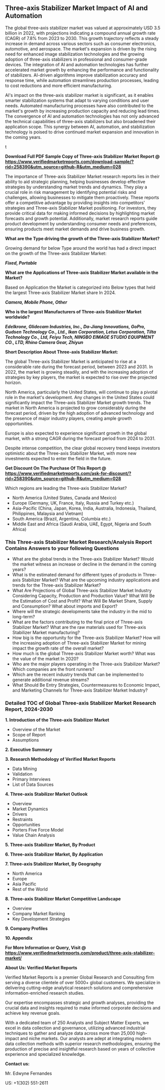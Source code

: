 <h2>Three-axis Stabilizer Market Impact of AI and Automation</h2><p>The global three-axis stabilizer market was valued at approximately USD 3.5 billion in 2022, with projections indicating a compound annual growth rate (CAGR) of 7.8% from 2023 to 2030. This growth trajectory reflects a steady increase in demand across various sectors such as consumer electronics, automotive, and aerospace. The market's expansion is driven by the rising need for enhanced image stabilization technologies and the growing adoption of three-axis stabilizers in professional and consumer-grade devices. The integration of AI and automation technologies has further accelerated market growth by enhancing the performance and functionality of stabilizers. AI-driven algorithms improve stabilization accuracy and response time, while automation streamlines production processes, leading to cost reductions and more efficient manufacturing.</p><p>AI's impact on the three-axis stabilizer market is significant, as it enables smarter stabilization systems that adapt to varying conditions and user needs. Automated manufacturing processes have also contributed to the market's growth by increasing production capacity and reducing lead times. The convergence of AI and automation technologies has not only advanced the technical capabilities of three-axis stabilizers but also broadened their application scope. This synergy between AI, automation, and stabilization technology is poised to drive continued market expansion and innovation in the coming years.</p>t</p><p id="" class=""><strong>Download Full PDF Sample Copy of Three-axis Stabilizer Market Report @ <a href="https://www.verifiedmarketreports.com/download-sample/?rid=258390&utm_source=github-R&utm_medium=028" target="_blank">https://www.verifiedmarketreports.com/download-sample/?rid=258390&utm_source=github-R&utm_medium=028</a></strong></p><p>The importance of&nbsp;Three-axis Stabilizer Market research reports lies in their ability to aid strategic planning, helping businesses develop effective strategies by understanding market trends and dynamics. They play a crucial role in risk management by identifying potential risks and challenges, allowing businesses to mitigate them proactively. These reports offer a competitive advantage by providing insights into competitors' strategies and Three-axis Stabilizer Market positioning. For investors, they provide critical data for making informed decisions by highlighting market forecasts and growth potential. Additionally, market research reports guide product development by understanding consumer needs and preferences, ensuring products meet market demands and drive business growth.</p><p><strong>What are the&nbsp;Type driving the growth of the Three-axis Stabilizer Market?</strong></p><p id="" class="">Growing demand for below Type around the world has had a direct impact on the growth of the Three-axis Stabilizer Market:</p><em><strong>Fixed, Portable</strong></em></p><strong>What are the&nbsp;Applications&nbsp;of Three-axis Stabilizer Market available in the Market?</strong></p><p id="" class="">Based on Application the Market is categorized into Below types that held the largest Three-axis Stabilizer Market share In 2024.</p><em><strong>Camera, Mobile Phone, Other</strong></em></p><strong>Who is the largest Manufacturers of Three-axis Stabilizer Market worldwide?</strong></p><p><em><strong>Edelkrone, Glidecam Industries, Inc., Da-Jiang Innovations, GoPro, Gudsen Technology Co., Ltd., Ikan Corporation, Letus Corporation, Tilta Technology Co., Ltd, Feiyu Tech, NINGBO EIMAGE STUDIO EQUIPMENT CO., LTD, Rhino Camera Gear, Zhiyun</strong></em></p><p id="" class=""><strong>Short Description About Three-axis Stabilizer Market:</strong></p><p>The global Three-axis Stabilizer Market is anticipated to rise at a considerable rate during the forecast period, between 2023 and 2031. In 2022, the market is growing steadily, and with the increasing adoption of strategies by key players, the market is expected to rise over the projected horizon.</p><p>North America, particularly the United States, will continue to play a pivotal role in the market's development. Any changes in the United States could significantly impact the Three-axis Stabilizer Market growth trends. The market in North America is projected to grow considerably during the forecast period, driven by the high adoption of advanced technology and the presence of major industry players, creating ample growth opportunities.</p><p>Europe is also expected to experience significant growth in the global market, with a strong CAGR during the forecast period from 2024 to 2031.</p><p>Despite intense competition, the clear global recovery trend keeps investors optimistic about the Three-axis Stabilizer Market, with more new investments expected to enter the field in the future.</p><p id="" class=""><strong>Get Discount On The Purchase Of This Report @ <a href="https://www.verifiedmarketreports.com/ask-for-discount/?rid=258390&utm_source=github-R&utm_medium=028" target="_blank">https://www.verifiedmarketreports.com/ask-for-discount/?rid=258390&utm_source=github-R&utm_medium=028</a></strong></p>Which regions are leading the Three-axis Stabilizer Market?</p><ul><li>North America (United States, Canada and Mexico)</li><li>Europe (Germany, UK, France, Italy, Russia and Turkey etc.)</li><li>Asia-Pacific (China, Japan, Korea, India, Australia, Indonesia, Thailand, Philippines, Malaysia and Vietnam)</li><li>South America (Brazil, Argentina, Columbia etc.)</li><li>Middle East and Africa (Saudi Arabia, UAE, Egypt, Nigeria and South Africa)</li></ul><h3 id="" class="">This Three-axis Stabilizer Market Research/Analysis Report Contains Answers to your following Questions</h3><ul><li>What are the global trends in the Three-axis Stabilizer Market? Would the market witness an increase or decline in the demand in the coming years?</li><li>What is the estimated demand for different types of products in Three-axis Stabilizer Market? What are the upcoming industry applications and trends for the Three-axis Stabilizer Market?</li><li>What Are Projections of Global Three-axis Stabilizer Market Industry Considering Capacity, Production and Production Value? What Will Be the Estimation of Cost and Profit? What Will Be Market Share, Supply and Consumption? What about imports and Export?</li><li>Where will the strategic developments take the industry in the mid to long-term?</li><li>What are the factors contributing to the final price of Three-axis Stabilizer Market? What are the raw materials used for Three-axis Stabilizer Market manufacturing?</li><li>How big is the opportunity for the Three-axis Stabilizer Market? How will the increasing adoption of Three-axis Stabilizer Market for mining impact the growth rate of the overall market?</li><li>How much is the global Three-axis Stabilizer Market worth? What was the value of the market In 2020?</li><li>Who are the major players operating in the Three-axis Stabilizer Market? Which companies are the front runners?</li><li>Which are the recent industry trends that can be implemented to generate additional revenue streams?</li><li>What Should Be Entry Strategies, Countermeasures to Economic Impact, and Marketing Channels for Three-axis Stabilizer Market Industry?</li></ul><h3 id="" class="">Detailed TOC of Global Three-axis Stabilizer Market Research Report, 2024-2030</h3><p id="" class=""><strong>1. Introduction of the Three-axis Stabilizer Market</strong></p><ul><li>Overview of the Market</li><li>Scope of Report</li><li>Assumptions</li></ul><p id="" class=""><strong>2. Executive Summary</strong></p><p id="" class=""><strong>3. Research Methodology of Verified Market Reports</strong></p><ul><li>Data Mining</li><li>Validation</li><li>Primary Interviews</li><li>List of Data Sources</li></ul><p id="" class=""><strong>4. Three-axis Stabilizer Market Outlook</strong></p><ul><li>Overview</li><li>Market Dynamics</li><li>Drivers</li><li>Restraints</li><li>Opportunities</li><li>Porters Five Force Model</li><li>Value Chain Analysis</li></ul><p id="" class=""><strong>5. Three-axis Stabilizer Market, By Product</strong></p><p id="" class=""><strong>6. Three-axis Stabilizer Market, By Application</strong></p><p id="" class=""><strong>7. Three-axis Stabilizer Market, By Geography</strong></p><ul><li>North America</li><li>Europe</li><li>Asia Pacific</li><li>Rest of the World</li></ul><p id="" class=""><strong>8. Three-axis Stabilizer Market Competitive Landscape</strong></p><ul><li>Overview</li><li>Company Market Ranking</li><li>Key Development Strategies</li></ul><p id="" class=""><strong>9. Company Profiles</strong></p><p id="" class=""><strong>10. Appendix</strong></p><p id="" class=""><strong>For More Information or Query, Visit @ <a href="https://www.verifiedmarketreports.com/product/three-axis-stabilizer-market/" target="_blank">https://www.verifiedmarketreports.com/product/three-axis-stabilizer-market/</a></strong></p><p id="" class=""><strong>About Us: Verified Market Reports</strong></p><p id="" class="">Verified Market Reports is a premier Global Research and Consulting firm serving a diverse clientele of over 5000+ global customers. We specialize in delivering cutting-edge analytical research solutions and comprehensive information-enriched research studies.</p><p id="" class="">Our expertise encompasses strategic and growth analyses, providing the crucial data and insights required to make informed corporate decisions and achieve key revenue goals.</p><p id="" class="">With a dedicated team of 250 Analysts and Subject Matter Experts, we excel in data collection and governance, utilizing advanced industrial techniques to gather and analyze data across more than 25,000 high-impact and niche markets. Our analysts are adept at integrating modern data collection methods with superior research methodologies, ensuring the production of precise and insightful research based on years of collective experience and specialized knowledge.</p><p id="" class=""><strong>Contact us:</strong></p><p id="" class="">Mr. Edwyne Fernandes</p><p id="" class="">US: +1(302) 551-2611</p>